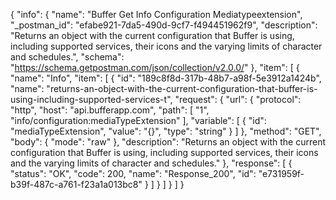 {
  "info": {
    "name": "Buffer Get Info Configuration Mediatypeextension",
    "_postman_id": "efabe921-7da5-490d-9cf7-f494451962f9",
    "description": "Returns an object with the current configuration that Buffer is using, including supported services, their icons and the varying limits of character and schedules.",
    "schema": "https://schema.getpostman.com/json/collection/v2.0.0/"
  },
  "item": [
    {
      "name": "Info",
      "item": [
        {
          "id": "189c8f8d-317b-48b7-a98f-5e3912a1424b",
          "name": "returns-an-object-with-the-current-configuration-that-buffer-is-using-including-supported-services-t",
          "request": {
            "url": {
              "protocol": "http",
              "host": "api.bufferapp.com",
              "path": [
                "1",
                "info/configuration:mediaTypeExtension"
              ],
              "variable": [
                {
                  "id": "mediaTypeExtension",
                  "value": "{}",
                  "type": "string"
                }
              ]
            },
            "method": "GET",
            "body": {
              "mode": "raw"
            },
            "description": "Returns an object with the current configuration that Buffer is using, including supported services, their icons and the varying limits of character and schedules."
          },
          "response": [
            {
              "status": "OK",
              "code": 200,
              "name": "Response_200",
              "id": "e731959f-b39f-487c-a761-f23a1a013bc8"
            }
          ]
        }
      ]
    }
  ]
}